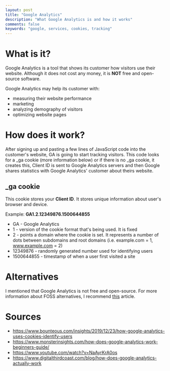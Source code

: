 ```yaml
---
layout: post
title: "Google Analytics"
description: "What Google Analytics is and how it works"
comments: false
keywords: "google, services, cookies, tracking"
---
```

# What is it? 

Google Analytics is a tool that shows its customer how visitors use their website. Although it does not cost any money, it is **NOT** free and open-source software. 

Google Analytics may help its customer with:
- measuring their website performance
- marketing
- analyzing demography of visitors
- optimizing website pages

# How does it work?

After signing up and pasting a few lines of JavaScript code into the customer's website, GA is going to start tracking visitors. This code looks for a _ga cookie (more information below) or if there is no _ga cookie, it creates this, Client ID is sent to Google Analytics servers and then Google shares statistics with Google Analytics' customer about theirs website.    

## \_ga cookie

This cookie stores your **Client ID**. It stores unique information about user's browser and device.   

Example:
**GA1.2.12349876.1500644855**

- GA - Google Analytics 
- 1 - version of the cookie format that's being used. It is fixed
- 2 - points a domain where the cookie is set. It represents a number of dots between subdomains and root domains (i.e. example.com = 1, www.example.com = 2)
- 12349876 - randomly generated number used for identifying users 
- 1500644855 - timestamp of when a user first visited a site

# Alternatives 

I mentioned that Google Analytics is not free and open-source. For more information about FOSS alternatives, I recommend [this](https://opensource.com/article/18/1/top-5-open-source-analytics-tools) article. 

# Sources 
- https://www.bounteous.com/insights/2019/12/23/how-google-analytics-uses-cookies-identify-users
- https://www.monsterinsights.com/how-does-google-analytics-work-beginners-guide/
- https://www.youtube.com/watch?v=NaAyrKrA0os
- https://www.digitalthirdcoast.com/blog/how-does-google-analytics-actually-work
